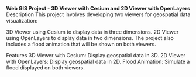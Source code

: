 **Web GIS Project - 3D Viewer with Cesium and 2D Viewer with OpenLayers**
Description
This project involves developing two viewers for geospatial data visualization:

3D Viewer using Cesium to display data in three dimensions.
2D Viewer using OpenLayers to display data in two dimensions.
The project also includes a flood animation that will be shown on both viewers.

Features
3D Viewer with Cesium: Display geospatial data in 3D.
2D Viewer with OpenLayers: Display geospatial data in 2D.
Flood Animation: Simulate a flood displayed on both viewers.
